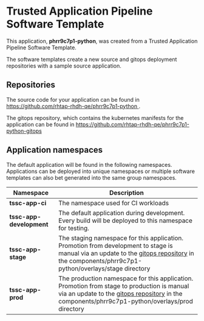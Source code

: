 # Trusted Application Pipeline Software Template

This application, **phrr9c7p1-python**, was created from a Trusted Application Pipeline Software Template.

The software templates create a new source and gitops deployment repositories with a sample source application. 

## Repositories

The source code for your application can be found in [https://github.com/rhtap-rhdh-qe/phrr9c7p1-python ](https://github.com/rhtap-rhdh-qe/phrr9c7p1-python ).
 
The gitops repository, which contains the kubernetes manifests for the application can be found in 
[https://github.com/rhtap-rhdh-qe/phrr9c7p1-python-gitops ](https://github.com/rhtap-rhdh-qe/phrr9c7p1-python-gitops ) 

## Application namespaces 

The default application will be found in the following namespaces. Applications can be deployed into unique namespaces or multiple software templates can also bet generated into the same group namespaces.  

|  Namespace   |  Description   |  
| -------- | -------- |
| **tssc-app-ci** | The namespace used for CI workloads |
| **tssc-app-development** | The default application during development. Every build will be deployed to this namespace for testing. |
| **tssc-app-stage** | The staging namespace for this application. Promotion from development to stage is manual via an update to the [gitops repository](https://github.com/rhtap-rhdh-qe/phrr9c7p1-python-gitops ) in the components/phrr9c7p1-python/overlays/stage directory |
| **tssc-app-prod** | The production namespace for this application. Promotion from stage to production is manual via an update to the [gitops repository](https://github.com/rhtap-rhdh-qe/phrr9c7p1-python-gitops ) in the components/phrr9c7p1-python/overlays/prod directory |